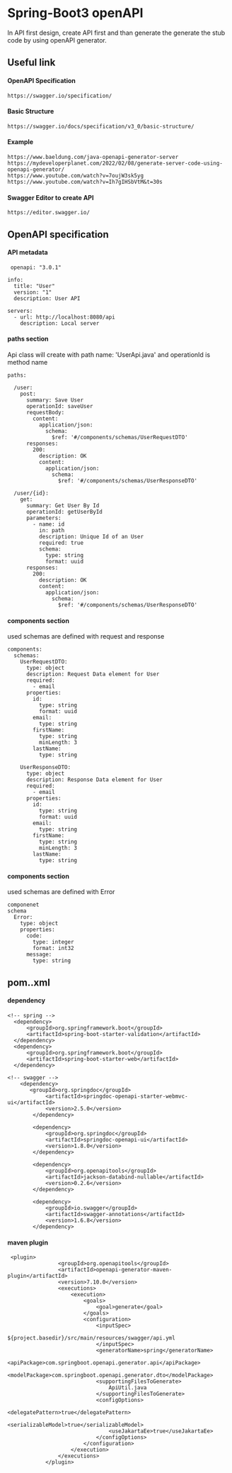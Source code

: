 # Spring-Boot3 openAPI 

In API first design, create API first and than generate the generate the stub code by using openAPI generator.

## Useful link
#### OpenAPI Specification
    https://swagger.io/specification/
#### Basic Structure
    https://swagger.io/docs/specification/v3_0/basic-structure/
#### Example
    https://www.baeldung.com/java-openapi-generator-server
    https://mydeveloperplanet.com/2022/02/08/generate-server-code-using-openapi-generator/
    https://www.youtube.com/watch?v=7oujW3sk5yg
    https://www.youtube.com/watch?v=Ih7gIHSbVtM&t=30s

#### Swagger Editor to create API
    https://editor.swagger.io/

## OpenAPI specification
#### API metadata
```
 openapi: "3.0.1"

info:
  title: "User"
  version: "1"
  description: User API

servers:
  - url: http://localhost:8080/api
    description: Local server
```
#### paths section
Api class will create with path name: 'UserApi.java' and operationId is method name
```
paths:

  /user:
    post:
      summary: Save User
      operationId: saveUser
      requestBody:
        content:
          application/json:
            schema:
              $ref: '#/components/schemas/UserRequestDTO'
      responses:
        200:
          description: OK
          content:
            application/json:
              schema:
                $ref: '#/components/schemas/UserResponseDTO'

  /user/{id}:
    get:
      summary: Get User By Id
      operationId: getUserById
      parameters:
        - name: id
          in: path
          description: Unique Id of an User
          required: true
          schema:
            type: string
            format: uuid
      responses:
        200:
          description: OK
          content:
            application/json:
              schema:
                $ref: '#/components/schemas/UserResponseDTO'
```

#### components section
  used schemas are defined with request and response
```
components:
  schemas:
    UserRequestDTO:
      type: object
      description: Request Data element for User
      required:
        - email
      properties:
        id:
          type: string
          format: uuid
        email:
          type: string
        firstName:
          type: string
          minLength: 3
        lastName:
          type: string

    UserResponseDTO:
      type: object
      description: Response Data element for User
      required:
        - email
      properties:
        id:
          type: string
          format: uuid
        email:
          type: string
        firstName:
          type: string
          minLength: 3
        lastName:
          type: string
```
#### components section
  used schemas are defined with Error 
  ```
componenet
  schema
    Error:
      type: object
      properties:
        code:
          type: integer
          format: int32
        message:
          type: string
```

## pom..xml
#### dependency
```
<!-- spring -->
  <dependency>
      <groupId>org.springframework.boot</groupId>
      <artifactId>spring-boot-starter-validation</artifactId>
  </dependency>
  <dependency>
      <groupId>org.springframework.boot</groupId>
      <artifactId>spring-boot-starter-web</artifactId>
  </dependency>

<!-- swagger -->
    <dependency>
       <groupId>org.springdoc</groupId>
			<artifactId>springdoc-openapi-starter-webmvc-ui</artifactId>
			<version>2.5.0</version>
		</dependency>

		<dependency>
			<groupId>org.springdoc</groupId>
			<artifactId>springdoc-openapi-ui</artifactId>
			<version>1.8.0</version>
		</dependency>

		<dependency>
			<groupId>org.openapitools</groupId>
			<artifactId>jackson-databind-nullable</artifactId>
			<version>0.2.6</version>
		</dependency>

		<dependency>
			<groupId>io.swagger</groupId>
			<artifactId>swagger-annotations</artifactId>
			<version>1.6.8</version>
		</dependency>
```
#### maven plugin
```
 <plugin>
				<groupId>org.openapitools</groupId>
				<artifactId>openapi-generator-maven-plugin</artifactId>
				<version>7.10.0</version>
				<executions>
					<execution>
						<goals>
							<goal>generate</goal>
						</goals>
						<configuration>
							<inputSpec>
								${project.basedir}/src/main/resources/swagger/api.yml
							</inputSpec>
							<generatorName>spring</generatorName>
							<apiPackage>com.springboot.openapi.generator.api</apiPackage>
							<modelPackage>com.springboot.openapi.generator.dto</modelPackage>
							<supportingFilesToGenerate>
								ApiUtil.java
							</supportingFilesToGenerate>
							<configOptions>
								<delegatePattern>true</delegatePattern>
								<serializableModel>true</serializableModel>
								<useJakartaEe>true</useJakartaEe>
							</configOptions>
						</configuration>
					</execution>
				</executions>
			</plugin>
```

